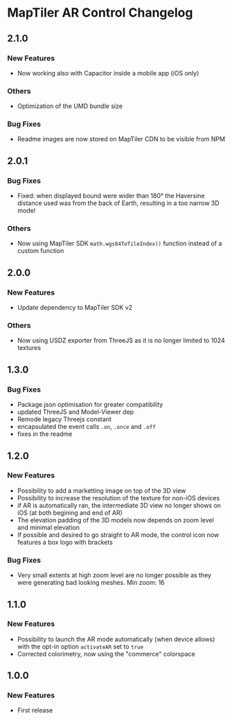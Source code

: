 # MapTiler AR Control Changelog

## 2.1.0
### New Features
- Now working also with Capacitor inside a mobile app (iOS only)
### Others
- Optimization of the UMD bundle size
### Bug Fixes
- Readme images are now stored on MapTiler CDN to be visible from NPM


## 2.0.1
### Bug Fixes
- Fixed: when displayed bound were wider than 180° the Haversine distance used was from the back of Earth, resulting in a too narrow 3D model
### Others
- Now using MapTiler SDK `math.wgs84ToTileIndex()` function instead of a custom function

## 2.0.0
### New Features
- Update dependency to MapTiler SDK v2
### Others
- Now using USDZ exporter from ThreeJS as it is no longer limited to 1024 textures

## 1.3.0
### Bug Fixes
- Package.json optimisation for greater compatibility
- updated ThreeJS and Model-Viewer dep
- Remode legacy Threejs constant
- encapsulated the event calls `.on`, `.once` and `.off`
- fixes in the readme

## 1.2.0
### New Features
- Possibility to add a marketting image on top of the 3D view
- Possibility to increase the resolution of the texture for non-iOS devices
- if AR is automatically ran, the intermediate 3D view no longer shows on iOS (at both begining and end of AR)
- The elevation padding of the 3D models now depends on zoom level and minimal elevation
- If possible and desired to go straight to AR mode, the control icon now features a box logo with brackets
### Bug Fixes
- Very small extents at high zoom level are no longer possible as they were generating bad looking meshes. Min zoom: 16

## 1.1.0
### New Features
- Possibility to launch the AR mode automatically (when device allows) with the opt-in option `activateAR` set to `true`
- Corrected colorimetry, now using the "commerce" colorspace

## 1.0.0
### New Features
- First release

